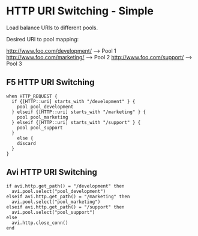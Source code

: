 # HTTP URI Switching - Simple

Load balance URIs to different pools.

Desired URI to pool mapping:

http://www.foo.com/development/ --> Pool 1
http://www.foo.com/marketing/   --> Pool 2
http://www.foo.com/support/     --> Pool 3

## F5 HTTP URI Switching

```
when HTTP_REQUEST {
  if {[HTTP::uri] starts_with "/development" } {
    pool pool_development
  } elseif {[HTTP::uri] starts_with "/marketing" } {
    pool pool_marketing
  } elseif {[HTTP::uri] starts_with "/support" } {
    pool pool_support
  }
    else {
    discard
  }
}
```

## Avi HTTP URI Switching

```
if avi.http.get_path() = "/development" then
  avi.pool.select("pool_development")
elseif avi.http.get_path() = "/marketing" then
  avi.pool.select("pool_marketing")
elseif avi.http.get_path() = "/support" then
  avi.pool.select("pool_support")
else
  avi.http.close_conn()
end
```
